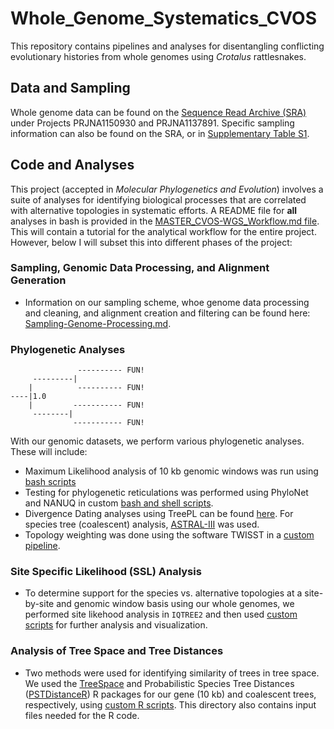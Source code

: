# Whole_Genome_Systematics_CVOS
This repository contains pipelines and analyses for disentangling conflicting evolutionary histories from whole genomes using _Crotalus_ rattlesnakes. 

## Data and Sampling
Whole genome data can be found on the [Sequence Read Archive (SRA)](https://www.ncbi.nlm.nih.gov/sra) under Projects PRJNA1150930 and PRJNA1137891. Specific sampling information can also be found on the SRA, or in [Supplementary Table S1](Supplemental_Tables).

## Code and Analyses
This project (accepted in _Molecular Phylogenetics and Evolution_) involves a suite of analyses for identifying biological processes that are correlated with alternative topologies in systematic efforts. A README file for **all** analyses in bash is provided in the [MASTER_CVOS-WGS_Workflow.md file](MASTER_CVOS-WGS_Workflow.md). This will contain a tutorial for the analytical workflow for the entire project. However, below I will subset this into different phases of the project:

### Sampling, Genomic Data Processing, and Alignment Generation
* Information on our sampling scheme, whoe genome data processing and cleaning, and alignment creation and filtering can be found here: [Sampling-Genome-Processing.md](Sampling-Genome-Processing.md).

### Phylogenetic Analyses
```
               ---------- FUN!
     ---------|
    |          ---------- FUN!
----|1.0
    |         ----------- FUN!
     --------|
              ----------- FUN!
```
With our genomic datasets, we perform various phylogenetic analyses. These will include: 
* Maximum Likelihood analysis of 10 kb genomic windows was run using [bash scripts](Phylogenetic-Analyses/MaximumLikelihood.md)
* Testing for phylogenetic reticulations was performed using PhyloNet and NANUQ in custom [bash and shell scripts](Phylogenetic-Analyses/ReticulationAnalyses.md).
* Divergence Dating analyses using TreePL can be found [here](Phylogenetic-Analyses/DivergenceDating.md). For species tree (coalescent) analysis, [ASTRAL-III](https://github.com/smirarab/ASTRAL) was used.
* Topology weighting was done using the software TWISST in a [custom pipeline](Phylogenetic-Analyses/TopologyWeighting.md).

### Site Specific Likelihood (SSL) Analysis
* To determine support for the species vs. alternative topologies at a site-by-site and genomic window basis using our whole genomes, we performed site likehood analysis in `IQTREE2` and then used [custom scripts](Site-Likelihood-Analysis/SSL.md) for further analysis and visualization.

### Analysis of Tree Space and Tree Distances
* Two methods were used for identifying similarity of trees in tree space. We used the [TreeSpace](https://github.com/thibautjombart/treespace) and Probabilistic Species Tree Distances ([PSTDistanceR](https://github.com/radamsRHA/PSTDistanceR)) R packages for our gene (10 kb) and coalescent trees, respectively, using [custom R scripts](TreeSpace-Analysis). This directory also contains input files needed for the R code.
